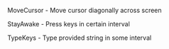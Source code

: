 MoveCursor - Move cursor diagonally across screen

StayAwake -  Press keys in certain interval

TypeKeys - Type provided string in some interval